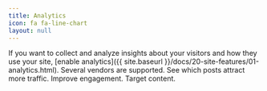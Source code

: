 ```yaml
---
title: Analytics
icon: fa fa-line-chart
layout: null
---
```


If you want to collect and analyze insights about your visitors and how they use your site, [enable analytics]({{ site.baseurl }}/docs/20-site-features/01-analytics.html). Several vendors are supported. See which posts attract more traffic. Improve engagement. Target content.